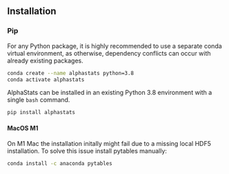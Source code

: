 ## Installation

### Pip

For any Python package, it is highly recommended to use a separate conda virtual environment, as otherwise, dependency conflicts can occur with already existing packages.

```bash
conda create --name alphastats python=3.8
conda activate alphastats
```

AlphaStats can be installed in an existing Python 3.8 environment with a single `bash` command. 
```bash
pip install alphastats
```

#### MacOS M1
On M1 Mac the installation initally might fail due to a missing local HDF5 installation. To solve this issue install pytables manually:

```bash
conda install -c anaconda pytables
```